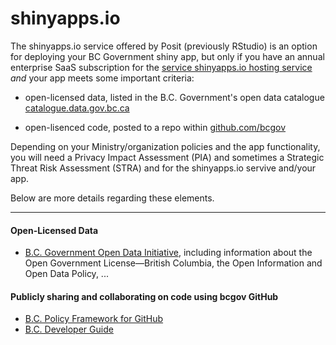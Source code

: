 <!--
Copyright 2018 Province of British Columbia

This work is licensed under the Creative Commons Attribution 4.0 International License.
To view a copy of this license, visit http://creativecommons.org/licenses/by/4.0/.
-->

# shinyapps.io

The shinyapps.io service offered by Posit (previously RStudio) is an option for deploying your BC Government shiny app, but only if you have an annual enterprise SaaS subscription for the [service shinyapps.io hosting service](https://www.shinyapps.io/) _and_ your app meets some important criteria:

* open-licensed data, listed in the B.C. Government's open data catalogue [catalogue.data.gov.bc.ca](https://catalogue.data.gov.bc.ca/dataset?download_audience=Public)

* open-lisenced code, posted to a repo within [github.com/bcgov](https://github.com/bcgov) 

Depending on your Ministry/organization policies and the app functionality, you will need a Privacy Impact Assessment (PIA) and sometimes a Strategic Threat Risk Assessment (STRA) and for the shinyapps.io servive and/your app.



Below are more details regarding these elements.

---

#### Open-Licensed Data

* [B.C. Government Open Data Initiative](https://www2.gov.bc.ca/gov/content/data/open-data), including information about the Open Government License—British Columbia, the Open Information and Open Data Policy, ...


#### Publicly sharing and collaborating on code using bcgov GitHub 

* [B.C. Policy Framework for GitHub](https://github.com/bcgov/BC-Policy-Framework-For-GitHub)
* [B.C. Developer Guide](https://developer.gov.bc.ca/docs/default/component/bc-developer-guide)



